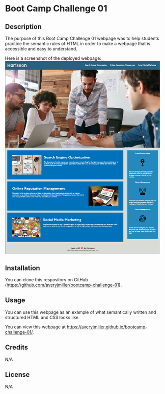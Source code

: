 # Boot Camp Challenge 01

## Description
The purpose of this Boot Camp Challenge 01 webpage was to help students practice the semantic rules of HTML in order to make a webpage
that is accessible and easy to understand.

Here is a screenshot of the deployed webpage:
![Screenshot of the deployed webpage](./assets/images/deployed-webpage.png)
## Installation
You can clone this respository on GitHub (https://github.com/averyjmiller/bootcamp-challenge-01).
## Usage
You can use this webpage as an example of what semantically written and structured HTML and CSS looks like.

You can view this webpage at https://averyjmiller.github.io/bootcamp-challenge-01/.
## Credits
N/A
## License
N/A